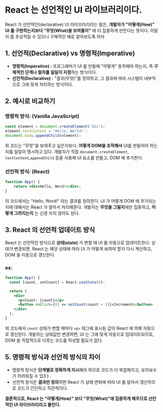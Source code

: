 React 는 선언적인 UI 라이브러리이다.
===
React 가 선언적인(declarative) UI 라이브러리라는 말은, **개발자가 "어떻게(How)" UI 를 구현하는지보다 "무엇(What)을 보여줄지"** 에 더 집중하게 만든다는 뜻이다. 이말이 좀 추상적일 수 있으니 구체적인 예로 알아보도록 하자

## 1. 선언적(Declarative) vs 명령적(Imperative)
- **명령적(Imperative) :** 프로그래머가 UI 를 만들때 "어떻게" 동작해야 하는지, 즉 **구체적인 단계나 절차를 일일이 지정**하는 방식이다.
- **선언적(Declarative) :** "결과(무엇)"를 정의하고, 그 결과에 따라 시스템이 내부적으로 그에 맞게 처리하는 방식이다.

## 2. 예시로 비교하기

### 명령적 방식: (Vanilla JavaScript)
```js
const element = document.createElement('div');
element.textContent = 'Hello, World!';
document.body.appendChild(element);
```
위 코드는 "무엇"을 보여주고 싶은지보다, **어떻게 DOM을 조작해서** UI를 반들어야 하는지를 일일이 명시하고 있다. 개발자가 직접 `document.createElement`, `textContent`,`appendChild` 등을 사용해 UI 요소를 만들고, DOM 에 추가한다.

### 선언적 방식: (React)
```jsx
function App() {
    return <div>Hello, Word!</div>;
}
```
이 코드에서는 "Hello, Word!" 라는 결과를 정의한다. UI 가 어떻게 DOM 에 추가되는지에 대해서는 React 가 알아서 처리해준다. 개발자는 **무엇을 그릴지**에만 집중하고, **어떻게 그려지는지** 는 신경 쓰지 않아도 된다.

## 3. React 의 선언적 업데이트 방식
React 는 선언적인 방식으로 **상태(state)** 가 변할 때 UI 를 자동으로 업데이트한다. 상태가 변경되면, React 는 해당 상태에 따라 UI 가 어떻게 보여야 할지 다시 계산하고, DOM 을 자동으로 갱신한다.

### ex:
```jsx
function App() {
  const [count, setCount] = React.useState(0);

  return (
    <div>
      <p>Count: {count}</p>
      <button onClick={() => setCount(count + 1)}>Increment</button>
    </div>
  );
}
```
위 코드에서 `count` 상태가 변할 때마다 `<p>` 태그에 표시된 값이 React 에 의해 자동으로 갱신된다. 개발자는 상태값만 변경하면, UI 는 그에 맞게 자동으로 업데이트되므로, DOM 을 직접적으로 다루는 코드를 작성할 필요가 없다.

## 5. 명령적 방식과 선언적 방식의 차이
- 명령적 방식은 **단계별로 정확하게 지시**해야 하므로 코드가 더 복잡해지고, 유지보수가 어려워질 수 있3ㅏ.
- 선언적 방식은 **결과만 정의**하면 React 가 상태 변화에 따라 UI 를 알아서 갱신하므로 코드가 간단하고 직관적이다.

**결론적으로, React 는 "어떻게(How)" 보다 "무엇(What)"에 집중하게 해주므로 선언적인 UI 라이브러리라고 불린다.**
